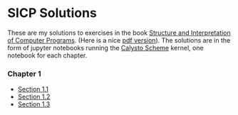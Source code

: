 # SICP Solutions

These are my solutions to exercises in the book [Structure and Interpretation of
Computer Programs](https://mitpress.mit.edu/sites/default/files/sicp/index.html).
(Here is a nice [pdf version](https://github.com/sarabander/sicp-pdf)).
The solutions are in the form of jupyter notebooks running the
[Calysto Scheme](https://github.com/Calysto/calysto_scheme) kernel, one
notebook for each chapter.

### Chapter 1
- [Section 1.1](https://github.com/nradk/sicp-solutions/blob/master/chapter-1.1.ipynb)
- [Section 1.2](https://github.com/nradk/sicp-solutions/blob/master/chapter-1.2.ipynb)
- [Section 1.3](https://github.com/nradk/sicp-solutions/blob/master/chapter-1.3.ipynb)
